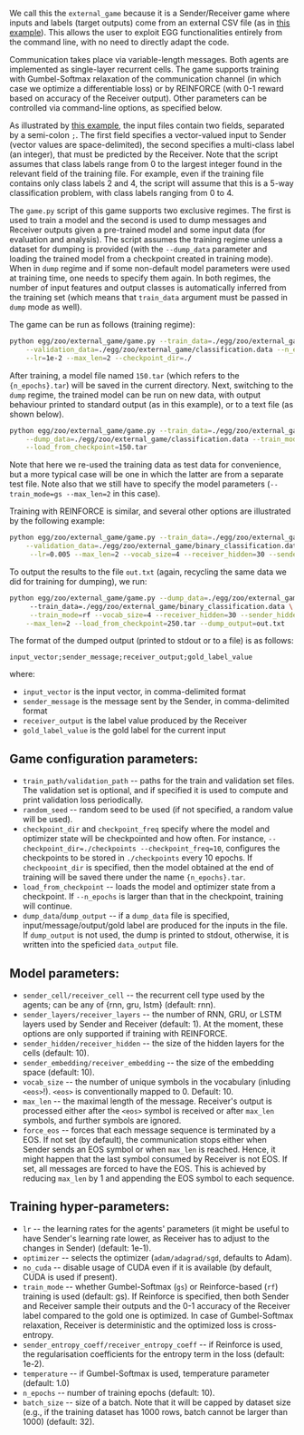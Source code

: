 We call this the `external_game` because it is a Sender/Receiver game where inputs and labels (target outputs) come from an external CSV file (as in [this example](classification.data)). This allows the user to exploit EGG functionalities entirely from the command line, with no need to directly adapt the code.

Communication takes place via variable-length messages. Both agents are implemented as single-layer recurrent cells. The game supports training with Gumbel-Softmax relaxation of the communication
channel (in which case we optimize a differentiable loss) or by REINFORCE (with 0-1 reward based on accuracy of the Receiver output). Other parameters can be controlled via command-line options, as specified below.

As illustrated by [this example](classification.data), the input files contain two fields, separated by a semi-colon `;`. The first field specifies a vector-valued input to Sender (vector values are space-delimited), the second specifies a multi-class label (an integer), that must be predicted by the Receiver. Note that the script assumes that class labels range from 0 to the largest integer found in the relevant field of the training file. For example, even if the training file contains only class labels 2 and 4, the script will assume that this is a 5-way classification problem, with class labels ranging from 0 to 4.

The `game.py` script of this game supports two exclusive regimes. The first is used to train a model and the second is used to dump messages and Receiver outputs given a pre-trained model and some input data (for evaluation and analysis). The script assumes the training regime unless a dataset for dumping is provided (with the `--dump_data` parameter and loading the trained model from a checkpoint created in training mode). When in `dump` regime and if some non-default model parameters were used at training time, one needs to specify them again. In both regimes, the number of input features and output classes is automatically inferred from the training set (which means that `train_data` argument must be passed in `dump` mode as well).


The game can be run as follows (training regime):
```bash
python egg/zoo/external_game/game.py --train_data=./egg/zoo/external_game/classification.data \
    --validation_data=./egg/zoo/external_game/classification.data --n_epoch=150 --train_mode=gs --random_seed=21 \
    --lr=1e-2 --max_len=2 --checkpoint_dir=./
```
After training, a model file named `150.tar` (which refers to the ```{n_epochs}.tar```) will be saved in the current directory.
Next, switching to the `dump` regime, the trained model can be run on new data, with output behaviour printed to standard output (as in this example), or to a text file (as shown below).
```bash
python egg/zoo/external_game/game.py --train_data=./egg/zoo/external_game/classification.data   \
    --dump_data=./egg/zoo/external_game/classification.data --train_mode=gs --max_len=2 \
    --load_from_checkpoint=150.tar

```
Note that here we re-used the training data as test data for convenience, but a more typical case will be one in which the latter are from a separate test file. Note also that we still have to specify the model parameters (`--train_mode=gs --max_len=2` in this case).

Training with REINFORCE is similar, and several other options are illustrated by the following example:
```bash
python egg/zoo/external_game/game.py --train_data=./egg/zoo/external_game/binary_classification.data \
    --validation_data=./egg/zoo/external_game/binary_classification.data --n_epoch=250 --train_mode=rf --random_seed=21 \
     --lr=0.005 --max_len=2 --vocab_size=4 --receiver_hidden=30 --sender_hidden=30 --sender_entropy_coeff=1e-1 --checkpoint_dir=./

```
To output the results to the file `out.txt` (again, recycling the same data we did for training for dumping), we run:
```bash
python egg/zoo/external_game/game.py --dump_data=./egg/zoo/external_game/binary_classification.data
     --train_data=./egg/zoo/external_game/binary_classification.data \
     --train_mode=rf --vocab_size=4 --receiver_hidden=30 --sender_hidden=30 \
    --max_len=2 --load_from_checkpoint=250.tar --dump_output=out.txt
```
The format of the dumped output (printed to stdout or to a file) is as follows:
```
input_vector;sender_message;receiver_output;gold_label_value
```
where:
* `input_vector` is the input vector, in comma-delimited format
* `sender_message` is the message sent by the Sender, in comma-delimited format
* `receiver_output` is the label value produced by the Receiver
* `gold_label_value` is the gold label for the current input


## Game configuration parameters:
 * `train_path/validation_path` -- paths for the train and validation set files. The validation set is optional, and if specified it is used to compute and print validation loss periodically.
 * `random_seed` -- random seed to be used (if not specified, a random value will be used).
 * `checkpoint_dir` and `checkpoint_freq` specify where the model and optimizer state will be checkpointed and how often. For instance, `--checkpoint_dir=./checkpoints --checkpoint_freq=10`, configures the checkpoints to be stored in 
     `./checkpoints` every 10 epochs.
     If `checkpooint_dir` is specified, then the model obtained at the end of training will be saved there under the name
     `{n_epochs}.tar`.
 * `load_from_checkpoint` -- loads the model and optimizer state from a checkpoint. If `--n_epochs` is larger than that
    in the checkpoint, training will continue.
 * `dump_data`/`dump_output` -- if a `dump_data` file is specified, input/message/output/gold label are produced for the inputs in the file. If `dump_output` is not used, the dump is printed to stdout, otherwise, it is written into the speficied `data_output` file.

## Model parameters:
 * `sender_cell/receiver_cell` -- the recurrent cell type used by the agents; can be any of {rnn, gru, lstm} (default: rnn).
 * `sender_layers/receiver_layers` -- the number of RNN, GRU, or LSTM layers used by Sender and Receiver (default: 1). At the moment, these options are only supported if training with REINFORCE.
 * `sender_hidden/receiver_hidden` -- the size of the hidden layers for the cells (default: 10).
 * `sender_embedding/receiver_embedding` -- the size of the embedding space (default: 10).
 * `vocab_size` -- the number of unique symbols in the vocabulary (inluding `<eos>`!). `<eos>` is conventionally mapped to 0. Default: 10.
 * `max_len` -- the maximal length of the message. Receiver's output is processed either after the `<eos>` symbol is received
 or after `max_len` symbols, and further symbols are ignored.
 * `force_eos` -- forces that each message sequence is terminated by a EOS. If not set (by default), the communication stops
 either when Sender sends an EOS symbol or when `max_len` is reached. Hence, it might happen that the last symbol consumed by Receiver is not 
 EOS. If set, all messages are forced to have the EOS. This is achieved by reducing `max_len` by 1 and appending the EOS symbol to each sequence.

## Training hyper-parameters:
 * `lr` -- the learning rates for the agents' parameters (it might be useful to have Sender's learning rate
 lower, as Receiver has to adjust to the changes in Sender) (default: 1e-1).
 * `optimizer` -- selects the optimizer (`adam/adagrad/sgd`, defaults to Adam).
 * `no_cuda` -- disable usage of CUDA even if it is available (by default, CUDA is used if present).
 * `train_mode` -- whether Gumbel-Softmax (`gs`) or Reinforce-based (`rf`) training is used (default: gs). If Reinforce 
    is specified, then both Sender and Receiver sample their outputs and the 0-1 accuracy of the Receiver label compared to the gold one is optimized. In case of 
    Gumbel-Softmax relaxation, Receiver is deterministic and the optimized loss is cross-entropy.
 * `sender_entropy_coeff/receiver_entropy_coeff` -- if Reinforce is used, the regularisation coefficients for the
 entropy term in the loss (default: 1e-2).
 * `temperature` -- if Gumbel-Softmax is used, temperature parameter (default: 1.0)
 * `n_epochs` -- number of training epochs (default: 10).
 * `batch_size` -- size of a batch. Note that it will be capped by dataset size (e.g., if the training dataset has
    1000 rows, batch cannot be larger than 1000) (default: 32).

